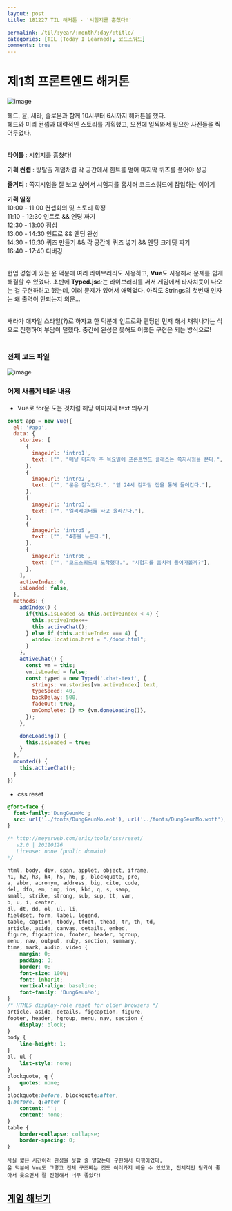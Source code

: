 ```yaml
---
layout: post
title: 181227 TIL 해커톤 - '시험지를 훔쳤다!' 

permalink: /til/:year/:month/:day/:title/
categories: [TIL (Today I Learned), 코드스쿼드]
comments: true
---
```


# 제1회 프론트엔드 해커톤 

![image](https://user-images.githubusercontent.com/40848630/50499556-c0a1b380-0a8d-11e9-9bde-60eb62cbc71e.png)

헤드, 윤, 새라, 솔로몬과 함께 10시부터 6시까지 해커톤을 했다. <br>
헤드와 미리 컨셉과 대략적인 스토리를 기획했고, 오전에 일찍와서 필요한 사진들을 찍어두었다. <br><br>

**타이틀** : 시험지를 훔쳤다! <br>

**기획 컨셉** : 방탈출 게임처럼 각 공간에서 힌트를 얻어 마지막 퀴즈를 풀어야 성공 <br>

**줄거리** : 쪽지시험을 잘 보고 싶어서 시험지를 훔치러 코드스쿼드에 잠입하는 이야기 <br>

**기획 일정** <br>
10:00 - 11:00 컨셉회의 및 스토리 확정 <br>
11:10 - 12:30 인트로 && 엔딩 짜기 <br>
12:30 - 13:00 점심 <br>
13:00 - 14:30 인트로 && 엔딩 완성 <br>
14:30 - 16:30 퀴즈 만들기 && 각 공간에 퀴즈 넣기 && 엔딩 크레딧 짜기 <br>
16:40 - 17:40 디버깅 <br><br>

현업 경험이 있는 윤 덕분에 여러 라이브러리도 사용하고, **Vue**도 사용해서 문제를 쉽게 해결할 수 있었다.
초반에 **Typed.js**라는 라이브러리를 써서 게임에서 타자치듯이 나오는 걸 구현하려고 했는데, 여러 문제가 있어서 애먹었다. 아직도 Strings의 첫번째 인자는 왜 출력이 안되는지 의문... <br> <br>

새라가 애자일 스타일(?)로 하자고 한 덕분에 인트로와 엔딩만 먼저 해서 채워나가는 식으로 진행하여 부담이 덜했다. 중간에 완성은 못해도 어쨌든 구현은 되는 방식으로! <br><br>

### **전체 코드 파일**

![image](https://user-images.githubusercontent.com/40848630/50499810-fba4e680-0a8f-11e9-97f9-b3c03eeb656c.png)

### **어제 새롭게 배운 내용**

- Vue로 for문 도는 것처럼 해당 이미지와 text 띄우기 

```javascript
const app = new Vue({
  el: '#app',
  data: {
    stories: [
      {
        imageUrl: 'intro1',
        text: ["", "매달 마지막 주 목요일에 프론트엔드 클래스는 쪽지시험을 본다.", "지난 시험에 10점을 맞은 H군은 이번 시험은 잘 보기 위해 시험지를 훔치러 늦은 밤 코드스쿼드에 잠입하기로 결심했다."],
      },
      {
        imageUrl: 'intro2',
        text: ["", "문은 잠겨있다.", "옆 24시 감자탕 집을 통해 들어간다."],
      },
      {
        imageUrl: 'intro3',
        text: ["", "엘리베이터를 타고 올라간다."],
      },
      {
        imageUrl: 'intro5',
        text: ["", "4층을 누른다."],
      },
      {
        imageUrl: 'intro6',
        text: ["", "코드스쿼드에 도착했다.", "시험지를 훔치러 들어가볼까?"],
      },
    ],
    activeIndex: 0,
    isLoaded: false,
  },
  methods: {
    addIndex() {
      if(this.isLoaded && this.activeIndex < 4) {
        this.activeIndex++
        this.activeChat();
      } else if (this.activeIndex === 4) {
        window.location.href = "./door.html";
      }
    },
    activeChat() {
      const vm = this;
      vm.isLoaded = false;
      const typed = new Typed('.chat-text', {
        strings: vm.stories[vm.activeIndex].text,
        typeSpeed: 40,
        backDelay: 500,
        fadeOut: true,
        onComplete: () => {vm.doneLoading()},
      });
    },

    doneLoading() {
      this.isLoaded = true;
    }
  },
  mounted() {
    this.activeChat();
  }
})
```

- css reset

```css
@font-face {
  font-family:'DungGeunMo';
  src: url('../fonts/DungGeunMo.eot'), url('../fonts/DungGeunMo.woff'), url('../fonts/DungGeunMo.woff2');
}

/* http://meyerweb.com/eric/tools/css/reset/
   v2.0 | 20110126
   License: none (public domain)
*/

html, body, div, span, applet, object, iframe,
h1, h2, h3, h4, h5, h6, p, blockquote, pre,
a, abbr, acronym, address, big, cite, code,
del, dfn, em, img, ins, kbd, q, s, samp,
small, strike, strong, sub, sup, tt, var,
b, u, i, center,
dl, dt, dd, ol, ul, li,
fieldset, form, label, legend,
table, caption, tbody, tfoot, thead, tr, th, td,
article, aside, canvas, details, embed,
figure, figcaption, footer, header, hgroup,
menu, nav, output, ruby, section, summary,
time, mark, audio, video {
	margin: 0;
	padding: 0;
	border: 0;
	font-size: 100%;
	font: inherit;
	vertical-align: baseline;
    font-family: 'DungGeunMo';
}
/* HTML5 display-role reset for older browsers */
article, aside, details, figcaption, figure,
footer, header, hgroup, menu, nav, section {
	display: block;
}
body {
	line-height: 1;
}
ol, ul {
	list-style: none;
}
blockquote, q {
	quotes: none;
}
blockquote:before, blockquote:after,
q:before, q:after {
	content: '';
	content: none;
}
table {
	border-collapse: collapse;
	border-spacing: 0;
}
```

```text
사실 짧은 시간이라 완성을 못할 줄 알았는데 구현해서 다행이었다. 
윤 덕분에 Vue도 그렇고 전체 구조짜는 것도 여러가지 배울 수 있었고, 전체적인 팀웍이 좋아서 웃으면서 잘 진행해서 너무 좋았다!
```

## [게임 해보기](https://htmlhead.github.io/FE_hackathon/) 


